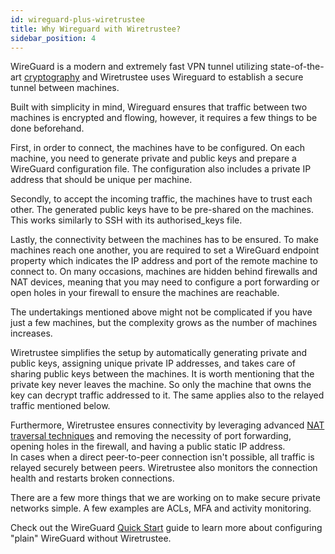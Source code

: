 ```yaml
---
id: wireguard-plus-wiretrustee
title: Why Wireguard with Wiretrustee?
sidebar_position: 4
---
```


WireGuard is a modern and extremely fast VPN tunnel utilizing state-of-the-art [cryptography](https://www.wireguard.com/protocol/)
and Wiretrustee uses Wireguard to establish a secure tunnel between machines.

Built with simplicity in mind, Wireguard ensures that traffic between two machines is encrypted and flowing, however, it requires a few things to be done beforehand.

First, in order to connect, the machines have to be configured.
On each machine, you need to generate private and public keys and prepare a WireGuard configuration file.
The configuration also includes a private IP address that should be unique per machine.

Secondly, to accept the incoming traffic, the machines have to trust each other.
The generated public keys have to be pre-shared on the machines.
This works similarly to SSH with its authorised_keys file.

Lastly, the connectivity between the machines has to be ensured.
To make machines reach one another, you are required to set a WireGuard endpoint property which indicates the IP address and port of the remote machine to connect to.
On many occasions, machines are hidden behind firewalls and NAT devices,
meaning that you may need to configure a port forwarding or open holes in your firewall to ensure the machines are reachable.

The undertakings mentioned above might not be complicated if you have just a few machines, but the complexity grows as the number of machines increases.

Wiretrustee simplifies the setup by automatically generating private and public keys, assigning unique private IP addresses, and takes care of sharing public keys between the machines.
It is worth mentioning that the private key never leaves the machine.
So only the machine that owns the key can decrypt traffic addressed to it.
The same applies also to the relayed traffic mentioned below.

Furthermore, Wiretrustee ensures connectivity by leveraging advanced [NAT traversal techniques](https://en.wikipedia.org/wiki/NAT_traversal)
and removing the necessity of port forwarding, opening holes in the firewall, and having a public static IP address.  
In cases when a direct peer-to-peer connection isn't possible, all traffic is relayed securely between peers.
Wiretrustee also monitors the connection health and restarts broken connections.

There are a few more things that we are working on to make secure private networks simple. A few examples are ACLs, MFA and activity monitoring.

Check out the WireGuard [Quick Start](https://www.wireguard.com/quickstart/) guide to learn more about configuring "plain" WireGuard without Wiretrustee.
